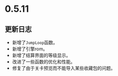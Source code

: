 # 0.5.11

## 更新日志

- 新增了`JumpLoop`函数。
- 新增了引擎rom。
- 新增了结算界面的等级显示。
- 改进了一些函数的优化和性能。
- 修复了由于关卡预览而不能导入某些收藏包的问题。
